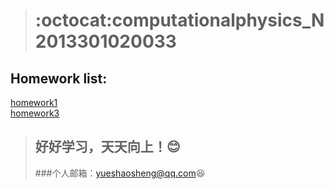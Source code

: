> # :octocat:computationalphysics_N2013301020033  

## Homework list:
[homework1](https://github.com/SmallGuoguo/computationalphysics_N2013301020033/blob/master/homework1/homework1.md)  
[homework3](https://github.com/SmallGuoguo/computationalphysics_N2013301020033/blob/master/homework3/homework3.ipynb)


> ## 好好学习，天天向上！:blush:
> ###个人邮箱：yueshaosheng@qq.com:laughing:
